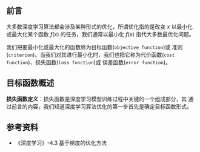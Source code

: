 ## 前言

大多数深度学习算法都会涉及某种形式的优化，所谓优化指的是改变 $x$ 以最小化或最大化某个函数 $f(x)$ 的任务，我们通常以最小化 $f(x)$ 指代大多数最优化问题。

我们把要最小化或最大化的函数称为目标函数(`objective function`)或 准则 (`criterion`)。当我们对其进行最小化时，我们也把它称为代价函数(`cost function`)、损失函数(`loss function`)或 误差函数(`error function`)。

## 目标函数概述

**损失函数定义**：损失函数是深度学习模型训练过程中关键的一个组成部分，其
通过前言的内容，我们知道深度学习算法优化的第一步首先是确定目标函数形式。


## 参考资料

- 《深度学习》-4.3 基于梯度的优化方法